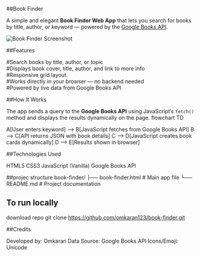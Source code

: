 ##Book Finder

A simple and elegant **Book Finder Web App** that lets you search for books by title, author, or keyword — powered by the [Google Books API](https://developers.google.com/books/).

![Book Finder Screenshot](https://via.placeholder.com/800x400?text=Book+Finder+Preview)

##Features

 #Search books by title, author, or topic  
 #Displays book cover, title, author, and link to more info  
 #Responsive grid layout  
 #Works directly in your browser — no backend needed  
#Powered by live data from Google Books API  

##How It Works

The app sends a query to the **Google Books API** using JavaScript’s `fetch()` method and displays the results dynamically on the page.
flowchart TD

A[User enters keyword] --> B[JavaScript fetches from Google Books API]
B --> C[API returns JSON with book details]
C --> D[JavaScript creates book cards dynamically]
D --> E[Results shown in browser]

##Technologies Used

HTML5
CSS3
JavaScript (Vanilla)
Google Books API

##projec structure
book-finder/
├── book-finder.html   # Main app file
└── README.md          # Project documentation

## To run locally
download repo
git clone https://github.com/omkaran123/book-finder.git

##Credits

Developed by: Omkaran
Data Source: Google Books API
Icons/Emoji: Unicode
